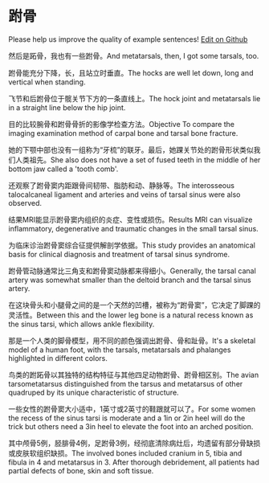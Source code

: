 # 跗骨

Please help us improve the quality of example sentences! [Edit on Github](https://github.com/jiyushe/jiyu-example-sentence-source/blob/main/chinese/fugu.md)

<p><span class="chinese">然后是跖骨，我也有一些跗骨。</span><span class="english">And metatarsals, then, I got some tarsals, too.</span></p>

<p><span class="chinese">跗骨能充分下降，长，且站立时垂直。</span><span class="english">The hocks are well let down, long and vertical when standing.</span></p>

<p><span class="chinese">飞节和后跗骨位于髋关节下方的一条直线上。</span><span class="english">The hock joint and metatarsals lie in a straight line below the hip joint.</span></p>

<p><span class="chinese">目的比较腕骨和跗骨骨折的影像学检查方法。</span><span class="english">Objective To compare the imaging examination method of carpal bone and tarsal bone fracture.</span></p>

<p><span class="chinese">她的下颚中部也没有一组称为“牙梳”的联牙。最后，她踝关节处的跗骨形状类似我们人类祖先。</span><span class="english">She also does not have a set of fused teeth in the middle of her bottom jaw called a 'tooth comb'.</span></p>

<p><span class="chinese">还观察了跗骨窦内距跟骨间韧带、脂肪和动、静脉等。</span><span class="english">The interosseous talocalcaneal ligament and arteries and veins of tarsal sinus were also observed.</span></p>

<p><span class="chinese">结果MRI能显示跗骨窦内组织的炎症、变性或损伤。</span><span class="english">Results MRI can visualize inflammatory, degenerative and traumatic changes in the small tarsal sinus.</span></p>

<p><span class="chinese">为临床诊治跗骨窦综合征提供解剖学依据。</span><span class="english">This study provides an anatomical basis for clinical diagnosis and treatment of tarsal sinus syndrome.</span></p>

<p><span class="chinese">跗骨管动脉通常比三角支和跗骨窦动脉都来得细小。</span><span class="english">Generally, the tarsal canal artery was somewhat smaller than the deltoid branch and the tarsal sinus artery.</span></p>

<p><span class="chinese">在这块骨头和小腿骨之间的是一个天然的凹槽，被称为“跗骨窦”，它决定了脚踝的灵活性。</span><span class="english">Between this and the lower leg bone is a natural recess known as the sinus tarsi, which allows ankle flexibility.</span></p>

<p><span class="chinese">那是一个人类的脚骨模型，用不同的颜色强调出跗骨、骨和趾骨。</span><span class="english">It's a skeletal model of a human foot, with the tarsals, metatarsals and phalanges highlighted in different colors.</span></p>

<p><span class="chinese">鸟类的跗跖骨以其独特的结构特征与其他四足动物跗骨、跗骨相区别。</span><span class="english">The avian tarsometatarsus distinguished from the tarsus and metatarsus of other quadruped by its unique characteristic of structure.</span></p>

<p><span class="chinese">一些女性的跗骨窦大小适中，1英寸或2英寸的鞋跟就可以了。</span><span class="english">For some women the recess of the sinus tarsi is moderate and a 1in or 2in heel will do the trick but others need a 3in heel to elevate the foot into an arched position.</span></p>

<p><span class="chinese">其中颅骨5例，胫腓骨4例，足跗骨3例，经彻底清除病灶后，均遗留有部分骨缺损或皮肤软组织缺损。</span><span class="english">The involved bones included cranium in 5, tibia and fibula in 4 and metatarsus in 3. After thorough debridement, all patients had partial defects of bone, skin and soft tissue.</span></p>

